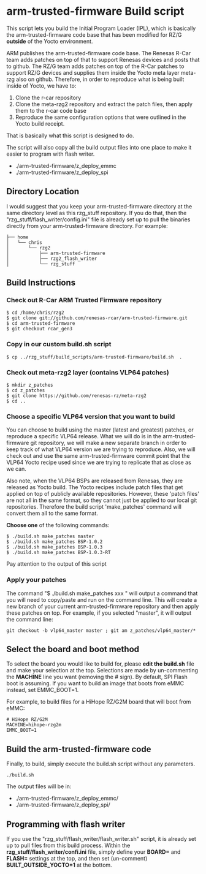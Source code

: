 # arm-trusted-firmware Build script

This script lets you build the Initial Program Loader (IPL), which is basically the arm-trusted-firmware code base that has been modified for RZ/G **outside** of the Yocto environment.

ARM publishes the arm-trusted-firmware code base. The Renesas R-Car team adds patches on top of that to support Renesas devices and posts that to github. The RZ/G team adds patches on top of the R-Car patches to support RZ/G devices and supplies them inside the Yocto meta layer meta-rzg also on github.
Therefore, in order to reproduce what is being built inside of Yocto, we have to:
1. Clone the r-car repository
2. Clone the meta-rzg2 repository and extract the patch files, then apply them to the r-car code base
3. Reproduce the same configuration options that were outlined in the Yocto build receipt.

That is basically what this script is designed to do.

The script will also copy all the build output files into one place to make it easier to program with flash writer.
 * ./arm-trusted-firmware/z_deploy_emmc
 * ./arm-trusted-firmware/z_deploy_spi

## Directory Location

I would suggest that you keep your arm-trusted-firmware directory at the same directory level as this rzg_stuff repository. If you do that, then the "rzg_stuff/flash_writer/config.ini" file is already set up to pull the binaries directly from your arm-trusted-firmware directory.
For example:
```
├── home
│   └── chris
│       └── rzg2
│           ├── arm-trusted-firmware
│           ├── rzg2_flash_writer
│           └── rzg_stuff

```

## Build Instructions
### Check out R-Car ARM Trusted Firmware repository
```
$ cd /home/chris/rzg2
$ git clone git://github.com/renesas-rcar/arm-trusted-firmware.git
$ cd arm-trusted-firmware
$ git checkout rcar_gen3
```
### Copy in our custom build.sh script
```
$ cp ../rzg_stuff/build_scripts/arm-trusted-firmware/build.sh  .
```

### Check out meta-rzg2 layer (contains VLP64 patches)
```
$ mkdir z_patches
$ cd z_patches
$ git clone https://github.com/renesas-rz/meta-rzg2
$ cd ..
```
### Choose a specific VLP64 version that you want to build
You can choose to build using the master (latest and greatest) patches, or reproduce a specific VLP64 release.
What we will do is in the arm-trusted-firmware git repository, we will make a new separate branch in order to keep track of what VLP64 version we are trying to reproduce. Also, we will check out and use the same arm-trusted-firmware commit point that the VLP64 Yocto recipe used since we are trying to replicate that as close as we can.

Also note, when the VLP64 BSPs are released from Renesas, they are released as Yocto build. The Yocto recipes include patch files that get applied on top of publicly available repositories. However, these 'patch files' are not all in the same format, so they cannot just be applied to our local git repositories.
Therefore the build script 'make_patches' command will convert them all to the same format.

**Choose one** of the following commands:
```
$ ./build.sh make_patches master
$ ./build.sh make_patches BSP-1.0.2
$ ./build.sh make_patches BSP-1.0.3
$ ./build.sh make_patches BSP-1.0.3-RT
```    
Pay attention to the output of this script

### Apply your patches
The command "$ ./build.sh make_patches xxx " will output a command that you will need to copy/paste and run on the command line. This will create a new branch of your current arm-trusted-firmware repository and then apply these patches on top.
For example, if you selected "master", it will output the command line:
```
git checkout -b vlp64_master master ; git am z_patches/vlp64_master/*
```

## Select the board and boot method
To select the board you would like to build for, please **edit the build.sh** file and make your selection at the top. Selections are made by un-commenting the **MACHINE** line you want (removing the # sign).
By default, SPI Flash boot is assuming. If you want to build an image that boots from eMMC instead, set EMMC_BOOT=1.

For example, to build files for a HiHope RZ/G2M board that will boot from eMMC:
```
# HiHope RZ/G2M
MACHINE=hihope-rzg2m
EMMC_BOOT=1
```

## Build the arm-trusted-firmware code
Finally, to build, simply execute the build.sh script without any parameters.
```
./build.sh
```
The output files will be in:
 * ./arm-trusted-firmware/z_deploy_emmc/
 * ./arm-trusted-firmware/z_deploy_spi/

## Programming with flash writer
If you use the "rzg_stuff/flash_writer/flash_writer.sh" script,  it is already set up to pull files from this build process.
Within the **rzg_stuff/flash_writer/confi.ini** file, simply define your **BOARD=** and **FLASH=** settings at the top, and then set (un-comment) **BUILT_OUTSIDE_YOCTO=1** at the bottom.


